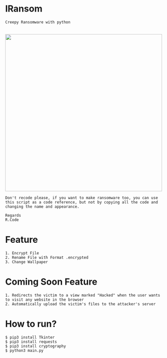 # IRansom
```Creepy Ransomware with python```
<br>
<br>

<img src="https://cdn.discordapp.com/attachments/1134468557858672794/1134713512644587630/Ooops_your_files.png" width="500px">

```
Don't recode please, if you want to make ransomware too, you can use this script as a code reference, but not by copying all the code and changing the name and appearance.

Regards
R.Code
```

# Feature
```
1. Encrypt File
2. Rename File with Format .encrypted
3. Change Wallpaper
```

# Coming Soon Feature
```
1. Redirects the victim to a view marked "Hacked" when the user wants to visit any website in the browser
2. Automatically upload the victim's files to the attacker's server
```

# How to run?
```
$ pip3 install Tkinter
$ pip3 install requests
$ pip3 install cryptography
$ python3 main.py
```
